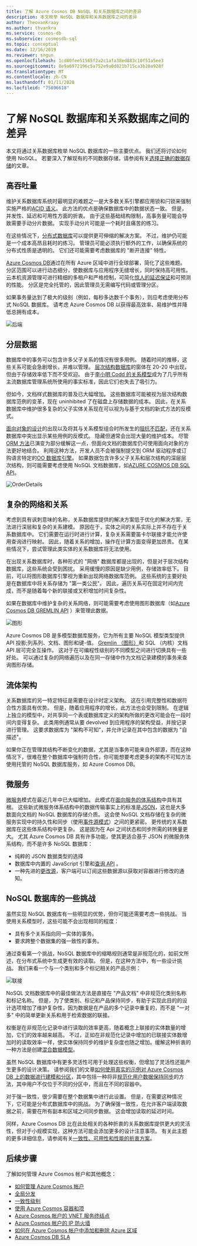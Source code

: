 ```yaml
---
title: 了解 Azure Cosmos DB NoSQL 和关系数据库之间的差异
description: 本文枚举 NoSQL 数据库和关系数据库之间的差异
author: TheovanKraay
ms.author: thvankra
ms.service: cosmos-db
ms.subservice: cosmosdb-sql
ms.topic: conceptual
ms.date: 12/16/2019
ms.reviewer: sngun
ms.openlocfilehash: 1cd80fee51565f2a2c1afa38ed883c10f51a5ee3
ms.sourcegitcommit: 8e9a6972196c5a752e9a0d021b715ca3b20a928f
ms.translationtype: MT
ms.contentlocale: zh-CN
ms.lasthandoff: 01/11/2020
ms.locfileid: "75896618"
---
```

# <a name="understanding-the-differences-between-nosql-and-relational-databases"></a>了解 NoSQL 数据库和关系数据库之间的差异

本文将通过关系数据库枚举 NoSQL 数据库的一些主要优点。 我们还将讨论如何使用 NoSQL。 若要深入了解现有的不同数据存储，请参阅有关[选择正确的数据存储](https://docs.microsoft.com/azure/architecture/guide/technology-choices/data-store-overview)的文章。

## <a name="high-throughput"></a>高吞吐量

维护关系数据库系统时最明显的难题之一是大多数关系引擎都应用锁和闩锁来强制实施严格的[ACID 语义](https://en.wikipedia.org/wiki/ACID)。 此方法的优点是确保数据库中的数据状态一致。 但是，并发性、延迟和可用性方面的折衷。 由于这些基础结构限制，高事务量可能会导致需要手动分片数据。 实现手动分片可能是一个耗时且痛苦的练习。

在这些情况下，[分布式数据库](https://en.wikipedia.org/wiki/Distributed_database)可以提供更可伸缩的解决方案。 不过，维护仍可能是一个成本高昂且耗时的练习。 管理员可能必须执行额外的工作，以确保系统的分布式性质是透明的。 它们还可能需要考虑数据库的 "断开连接" 特性。

[Azure Cosmos DB](https://docs.microsoft.com/azure/cosmos-db/introduction)通过在所有 Azure 区域中进行全球部署，简化了这些难题。 分区范围可以进行动态细分，使数据库与应用程序无缝增长，同时保持高可用性。 云本机资源管理可进行精细的多租户和严格控制，可简化[惊人的延迟保证](https://docs.microsoft.com/azure/cosmos-db/consistency-levels-tradeoffs#consistency-levels-and-latency)和可预测的性能。 分区是完全托管的，因此管理员无需编写代码或管理分区。

如果事务量达到了极大的级别（例如，每秒多达数千个事务），则应考虑使用分布式 NoSQL 数据库。 请考虑 Azure Cosmos DB 以获得最高效率、易维护性并降低总拥有成本。

![后端](./media/relational-or-nosql/backend-scaled.png)

## <a name="hierarchical-data"></a>分层数据

数据库中的事务可以包含许多父子关系的情况有很多用例。 随着时间的推移，这些关系可能会急剧增长，并难以管理。 [层次结构数据库](https://en.wikipedia.org/wiki/Hierarchical_database_model)的窗体在 20-20 中出现，但由于存储效率低下而不受欢迎。 由于[李小明 Codd 的关系模型](https://en.wikipedia.org/wiki/Relational_model)成为了几乎所有主流数据库管理系统所使用的事实标准，因此它们也失去了吸引力。

但如今，文档样式数据库的普及已大幅增加。 这些数据库可能被视为层次结构数据库范例的变革，现在 uninhibited 了在磁盘上存储数据的成本。 因此，在关系数据库中维护很多复杂的父子实体关系现在可以视为与基于文档的新式方法的反模式。

[面向对象的设计](https://en.wikipedia.org/wiki/Object-oriented_design)的出现以及将其与关系模型组合时所发生的[阻抗不匹配](https://en.wikipedia.org/wiki/Object-relational_impedance_mismatch)，还在关系数据库中突出显示某些用例的反模式。 隐藏但通常会出现大量的维护成本。 尽管[ORM 方法](https://en.wikipedia.org/wiki/Object-relational_mapping)已演变为部分缓解这一点，但面向文档的数据库仍可使用面向对象的方法更好地结合。 利用这种方法，开发人员不会被强制提交到 ORM 驱动程序或订购语言特定的[OO 数据库引擎](https://en.wikipedia.org/wiki/Object_database)。 如果数据包含许多父子关系和层次结构的深层层次结构，则可能需要考虑使用 NoSQL 文档数据库，如[AZURE COSMOS DB SQL API](https://docs.microsoft.com/azure/cosmos-db/introduction)。

![OrderDetails](./media/relational-or-nosql/order-orderdetails.jpg)

## <a name="complex-networks-and-relationships"></a>复杂的网络和关系

考虑到具有讽刺意味的名称，关系数据库提供的解决方案低于优化的解决方案，无法进行深层和复杂的关系建模。 原因在于，实体之间的关系实际上并不存在于关系数据库中。 它们需要在运行时进行计算，复杂关系需要笛卡尔联接才能允许使用查询进行映射。 因此，随着关系的增加，操作在计算方面变得更加昂贵。 在某些情况下，尝试管理此类实体的关系数据库将无法使用。

在出现关系数据库时，各种形式的 "网络" 数据库都是出现的，但是对于层次结构数据库，这些系统会受到困扰。 采用缓慢的原因是缺少用例，存储效率低下。 目前，可以将图形数据库引擎视为重新出现网络数据库范例。 这些系统的主要好处是在数据库中将关系存储为 "第一类公民"。 因此，遍历关系可在固定时间内完成，而不是随着每个新的联接或叉积增加时间复杂性。

如果在数据库中维护复杂的关系网络，则可能需要考虑使用图形数据库（如[Azure Cosmos DB GREMLIN API](https://docs.microsoft.com/azure/cosmos-db/graph-introduction) ）来管理此数据。

![图形](./media/relational-or-nosql/graph.png)

Azure Cosmos DB 是多模型数据库服务，它为所有主要 NoSQL 模型类型提供 API 投影;列系列、文档、图形和键-值。 [Gremlin （图形）](https://docs.microsoft.com/azure/cosmos-db/gremlin-support)和 SQL （内核）文档 API 层可完全互操作。 这对于在可编程性级别的不同模型之间进行切换具有一些好处。 可以通过复杂的网络遍历以及在同一存储中作为文档记录建模的事务来查询图形存储。

## <a name="fluid-schema"></a>流体架构

关系数据库的另一特定特征是需要在设计时定义架构。 这在引用完整性和数据符合性方面具有优势。 但是，随着应用程序的增长，此方法也会受到限制。 在逻辑上独立的模型中，对共享同一个表或数据库定义的架构所做的更改可能会在一段时间内变得复杂。 此类用例通常从要 devolved 到应用程序的架构受益，并按记录进行管理。 这要求数据库为 "架构不可知"，并允许记录在其中包含的数据为 "自描述"。

如果你正在管理其结构不断变化的数据，尤其是当事务可能来自外部源，而在这种情况下，很难在整个数据库中强制符合性，你可能想要考虑更多的架构不可知方法使用托管的 NoSQL 数据库服务，如 Azure Cosmos DB。

## <a name="microservices"></a>微服务

[微服务](https://en.wikipedia.org/wiki/Microservices)模式在最近几年中已大幅增加。 此模式在[面向服务的体系结构](https://en.wikipedia.org/wiki/Service-oriented_architecture)中具有其根。 这些新式微服务体系结构中的数据传输事实上的标准是[JSON](https://en.wikipedia.org/wiki/JSON)，这也是大多数面向文档的 NoSQL 数据库的存储介质。 这会使 NoSQL 文档存储在复杂的微服务实现中的持久性和同步（使用[事件源模式](https://en.wikipedia.org/wiki/Event-driven_architecture)）之间的更紧密。 更传统的关系数据库在这些体系结构中更复杂。 这是因为在 Api 之间状态和同步所需的转换量更大。 尤其 Azure Cosmos DB 具有许多功能，使其更适合基于 JSON 的微服务体系结构，而不是许多 NoSQL 数据库：

* 纯粹的 JSON 数据类型的选择
* 数据库中内置的 JavaScript 引擎和[查询 API](https://docs.microsoft.com/azure/cosmos-db/javascript-query-api) 。
* 一种先进的[更改源](https://docs.microsoft.com/azure/cosmos-db/change-feed)，客户端可以订阅这些数据源以获取对容器进行修改的通知。

## <a name="some-challenges-with-nosql-databases"></a>NoSQL 数据库的一些挑战

虽然实现 NoSQL 数据库有一些明显的优势，但你可能还需要考虑一些挑战。 当使用关系模型时，这些可能不会出现相同的程度：

* 具有多个关系指向同一实体的事务。
* 要求跨整个数据集的强一致性的事务。

通过查看第一个挑战，NoSQL 数据库中的缩略规则通常是非规范化的，如前文所述，在分布式系统中生成更有效的读取。 但是，在这种方法中，有一些设计挑战。 我们来看一个与一个类别和多个标记相关的产品示例：

![联接](./media/relational-or-nosql/many-joins.png)

NoSQL 文档数据库中的最佳做法方法是直接在 "产品文档" 中非规范化类别名称和标记名称。 但是，为了使类别、标记和产品保持同步，有助于实现此目的的设计选项增加了维护复杂性，因为数据是在产品的多个记录中重复的，而不是 "一对多" 中的简单更新关系和用于检索数据的联接。 

权衡是在非规范化记录中进行读取的效率更高，随着概念上联接的实体数量的增加，它们的效率越来越高。 不过，正如在非规范化记录中增加的已联接实体数增加时的读取效率一样，使实体保持同步的维护复杂度也随之增加。缓解这种折衷的一种方法是创建[混合数据模型](https://docs.microsoft.com/azure/cosmos-db/modeling-data#hybrid-data-models)。

虽然 NoSQL 数据库中有更多灵活性可用于处理这些权衡，但增加了灵活性还能产生更多的设计决策。 请参阅我们的文章[如何使用真实的示例对 Azure Cosmos DB 上的数据进行建模和分区](https://docs.microsoft.com/azure/cosmos-db/how-to-model-partition-example)，其中包括一种将非[规范化用户数据保持同步](https://docs.microsoft.com/azure/cosmos-db/how-to-model-partition-example#denormalizing-usernames)的方法，其中用户不仅位于不同的分区中，而且在不同的容器中。

对于强一致性，很少需要在整个数据集中进行此设置。 但是，在需要这种情况下，它可能是分布式数据库中的挑战。 为了确保强一致性，在允许客户端读取数据之前，需要在所有副本和区域之间同步数据。 这会增加读取的延迟时间。

同样，Azure Cosmos DB 比在此处相关的各种折衷的关系数据库提供更大的灵活性，但对于小规模实现，这种方法可能会添加更多的设计注意事项。 有关此主题的更多详细信息，请参阅有关[一致性、可用性和性能的折衷方案](https://docs.microsoft.com/azure/cosmos-db/consistency-levels-tradeoffs)。

## <a name="next-steps"></a>后续步骤

了解如何管理 Azure Cosmos 帐户和其他概念：

* [如何管理 Azure Cosmos 帐户](how-to-manage-database-account.md)
* [全局分发](distribute-data-globally.md)
* [一致性级别](consistency-levels.md)
* [使用 Azure Cosmos 容器和项](databases-containers-items.md)
* [Azure Cosmos 帐户的 VNET 服务终结点](vnet-service-endpoint.md)
* [Azure Cosmos 帐户的 IP 防火墙](firewall-support.md)
* [如何在 Azure Cosmos 帐户中添加和删除 Azure 区域](how-to-manage-database-account.md)
* [Azure Cosmos DB SLA](https://azure.microsoft.com/support/legal/sla/cosmos-db/v1_2/)
